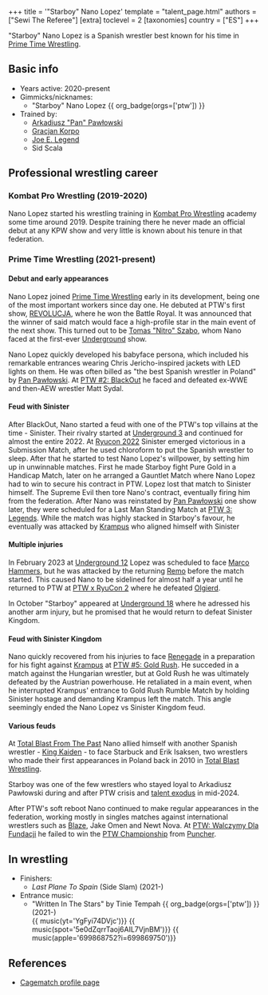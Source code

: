 +++
title = '"Starboy" Nano Lopez'
template = "talent_page.html"
authors = ["Sewi The Referee"]
[extra]
toclevel = 2
[taxonomies]
country = ["ES"]
+++

"Starboy" Nano Lopez is a Spanish wrestler best known for his time in [Prime Time Wrestling](@/o/ptw.md).

## Basic info

* Years active: 2020-present
* Gimmicks/nicknames:
  - "Starboy" Nano Lopez {{ org_badge(orgs=['ptw']) }}
* Trained by:
  - [Arkadiusz "Pan" Pawłowski](@/w/pan-pawlowski.md)
  - [Gracjan Korpo](@/w/gracjan-korpo.md)
  - [Joe E. Legend](@/w/joe-legend.md)
  - Sid Scala

## Professional wrestling career

### Kombat Pro Wrestling (2019-2020)

Nano Lopez started his wrestling training in [Kombat Pro Wrestling](@/o/kpw.md) academy some time around 2019. Despite training there he never made an official debut at any KPW show and very little is known about his tenure in that federation.

### Prime Time Wrestling (2021-present)

#### Debut and early appearances

Nano Lopez joined [Prime Time Wrestling](@/o/ptw.md) early in its development, being one of the most important workers since day one. He debuted at PTW's first show, [REVOLUCJA](@/e/ptw/2021-10-09-ptw-1-revolucja.md), where he won the Battle Royal. It was announced that the winner of said match would face a high-profile star in the main event of the next show. This turned out to be [Tomas "Nitro" Szabo](@/w/nitro.md), whom Nano faced at the first-ever [Underground](@/e/ptw/2021-12-19-ptw-underground-1.md) show.

Nano Lopez quickly developed his babyface persona, which included his remarkable entrances wearing Chris Jericho-inspired jackets with LED lights on them. He was often billed as "the best Spanish wrestler in Poland" by [Pan Pawłowski](@/w/pan-pawlowski.md). At [PTW #2: BlackOut](@/e/ptw/2022-02-19-ptw-2-blackout.md) he faced and defeated ex-WWE and then-AEW wrestler Matt Sydal.

#### Feud with Sinister

After BlackOut, Nano started a feud with one of the PTW's top villains at the time - Sinister. Their rivalry started at [Underground 3](@/e/ptw/2022-03-27-ptw-underground-3.md) and continued for almost the entire 2022. At [Ryucon 2022](@/e/ptw/2022-07-31-ptw-x-ryucon.md) Sinister emerged victorious in a Submission Match, after he used chloroform to put the Spanish wrestler to sleep. After that he started to test Nano Lopez's willpower, by setting him up in unwinnable matches. First he made Starboy fight Pure Gold in a Handicap Match, later on he arranged a Gauntlet Match where Nano Lopez had to win to secure his contract in PTW. Lopez lost that match to Sinister himself. The Supreme Evil then tore Nano's contract, eventually firing him from the federation. After Nano was reinstated by [Pan Pawłowski](@/w/pan-pawlowski.md) one show later, they were scheduled for a Last Man Standing Match at [PTW 3: Legends](@/e/ptw/2022-11-26-ptw-3-legends.md). While the match was highly stacked in Starboy's favour, he eventually was attacked by [Krampus](@/w/krampus.md) who aligned himself with Sinister

#### Multiple injuries

In February 2023 at [Underground 12](@/e/ptw/2023-02-26-ptw-underground-12.md) Lopez was scheduled to face [Marco Hammers](@/w/marco-hammers.md), but he was attacked by the returning [Remo](@/w/remo.md) before the match started. This caused Nano to be sidelined for almost half a year until he returned to PTW at [PTW x RyuCon 2](@/e/ptw/2023-07-16-ptw-x-ryucon.md) where he defeated [Olgierd](@/w/olgierd.md).

In October "Starboy" appeared at [Underground 18](@/e/ptw/2023-10-01-ptw-underground-18.md) where he adressed his another arm injury, but he promised that he would return to defeat Sinister Kingdom.

#### Feud with Sinister Kingdom

Nano quickly recovered from his injuries to face [Renegade](@/w/renegade.md) in a preparation for his fight against [Krampus](@/w/krampus.md) at [PTW #5: Gold Rush](@/e/ptw/2024-02-03-ptw-5-gold-rush.md). He succeded in a match against the Hungarian wrestler, but at Gold Rush he was ultimately defeated by the Austrian powerhouse. He retaliated in a main event, when he interrupted Krampus' entrance to Gold Rush Rumble Match by holding Sinister hostage and demanding Krampus left the match. This angle seemingly ended the Nano Lopez vs Sinister Kingdom feud.

#### Various feuds

At [Total Blast From The Past](@/e/ptw/2024-05-11-ptw-6.md) Nano allied himself with another Spanish wrestler - [King Kaiden](@/w/king-kaiden.md) - to face Starbuck and Erik Isaksen, two wrestlers who made their first appearances in Poland back in 2010 in [Total Blast Wrestling](@/o/tbw.md).

Starboy was one of the few wrestlers who stayed loyal to Arkadiusz Pawłowski during and after PTW crisis and [talent exodus](@/a/ptw-exits.md) in mid-2024.

After PTW's soft reboot Nano continued to make regular appearances in the federation, working mostly in singles matches against international wrestlers such as [Blaze](@/w/blaze.md), Jake Omen and Newt Nova. At [PTW: Walczymy Dla Fundacji](@/e/ptw/2024-09-29-ptw-walczymy-dla-fundacji.md) he failed to win the [PTW Championship](@/c/ptw-championship.md) from [Puncher](@/w/puncher.md).

## In wrestling

* Finishers:
  - _Last Plane To Spain_ (Side Slam) (2021-)
* Entrance music:
  - "Written In The Stars" by Tinie Tempah
 {{ org_badge(orgs=['ptw']) }} (2021-)  <br>
 {{ music(yt='YgFyi74DVjc')}}
 {{ music(spot='5e0dZqrrTaoj6AIL7VjnBM')}}
 {{ music(apple='699868752?i=699869750')}}

## References

* [Cagematch profile page](https://www.cagematch.net/?id=2&nr=24543)

